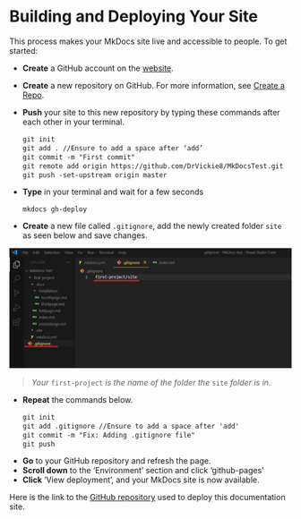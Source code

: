 # Building and Deploying Your Site

This process makes your MkDocs site live and accessible to people. To get started:

- **Create** a GitHub account on the [website](https://github.com/).
- **Create** a new repository on GitHub. For more information, see [Create a Repo](https://docs.github.com/en/get-started/quickstart/create-a-repo).
- **Push** your site to this new repository by typing these commands after each other in your terminal.

  ```
  git init
  git add . //Ensure to add a space after ‘add’
  git commit -m "First commit"
  git remote add origin https://github.com/DrVickie8/MkDocsTest.git
  git push -set-upstream origin master
  ```

- **Type** in your terminal and wait for a few seconds
  ```
  mkdocs gh-deploy
  ```
- **Create** a new file called `.gitignore`, add the newly created folder `site` as seen below and save changes.

![Open a .gitignore file](images/MkDocs-gitignore-red.png)

> _Your_ `first-project` _is the name of the folder the_ `site` _folder is in._

- **Repeat** the commands below.
  ```
  git init
  git add .gitignore //Ensure to add a space after 'add'
  git commit -m "Fix: Adding .gitignore file"
  git push
  ```
- **Go** to your GitHub repository and refresh the page.
- **Scroll down** to the ‘Environment’ section and click ‘github-pages'
- **Click** ‘View deployment’, and your MkDocs site is now available.

Here is the link to the [GitHub repository](https://github.com/DrVickie8/Getting-Started-with-MkDocs) used to deploy this documentation site.
